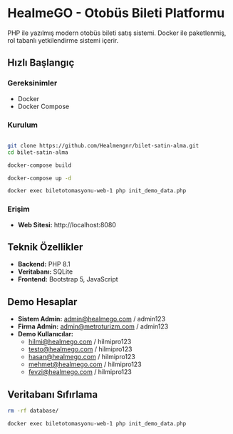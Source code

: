 # HealmeGO - Otobüs Bileti Platformu

PHP ile yazılmış modern otobüs bileti satış sistemi. Docker ile paketlenmiş, rol tabanlı yetkilendirme sistemi içerir.

##  Hızlı Başlangıç

### Gereksinimler
- Docker
- Docker Compose

### Kurulum
```bash

git clone https://github.com/Healmengnr/bilet-satin-alma.git
cd bilet-satin-alma

docker-compose build

docker-compose up -d

docker exec biletotomasyonu-web-1 php init_demo_data.php
```

### Erişim
- **Web Sitesi:** http://localhost:8080

##  Teknik Özellikler

- **Backend:** PHP 8.1
- **Veritabanı:** SQLite
- **Frontend:** Bootstrap 5, JavaScript

##  Demo Hesaplar

- **Sistem Admin:** admin@healmego.com / admin123
- **Firma Admin:** admin@metroturizm.com / admin123
- **Demo Kullanıcılar:** 
  - hilmi@healmego.com / hilmipro123
  - testo@healmego.com / hilmipro123
  - hasan@healmego.com / hilmipro123
  - mehmet@healmego.com / hilmipro123
  - fevzi@healmego.com / hilmipro123


## Veritabanı Sıfırlama
```bash
rm -rf database/

docker exec biletotomasyonu-web-1 php init_demo_data.php
```
